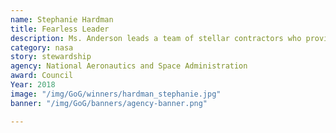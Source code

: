 ```yaml
---
name: Stephanie Hardman
title: Fearless Leader
description: Ms. Anderson leads a team of stellar contractors who provide invaluable service to their clients at GSA.
category: nasa
story: stewardship
agency: National Aeronautics and Space Administration
award: Council
Year: 2018
image: "/img/GoG/winners/hardman_stephanie.jpg"
banner: "/img/GoG/banners/agency-banner.png"

---
```

